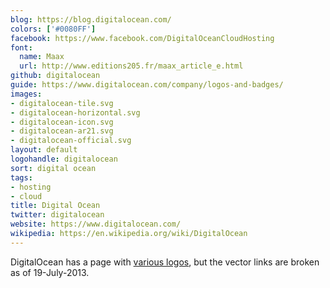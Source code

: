 ```yaml
---
blog: https://blog.digitalocean.com/
colors: ['#0080FF']
facebook: https://www.facebook.com/DigitalOceanCloudHosting
font:
  name: Maax
  url: http://www.editions205.fr/maax_article_e.html
github: digitalocean
guide: https://www.digitalocean.com/company/logos-and-badges/
images:
- digitalocean-tile.svg
- digitalocean-horizontal.svg
- digitalocean-icon.svg
- digitalocean-ar21.svg
- digitalocean-official.svg
layout: default
logohandle: digitalocean
sort: digital ocean
tags:
- hosting
- cloud
title: Digital Ocean
twitter: digitalocean
website: https://www.digitalocean.com/
wikipedia: https://en.wikipedia.org/wiki/DigitalOcean
---
```


DigitalOcean has a page with [various logos](https://www.digitalocean.com/badges-and-logos), but the vector links are broken as of 19-July-2013.
